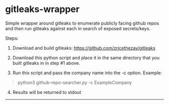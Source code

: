 # gitleaks-wrapper
Simple wrapper around gitleaks to enumerate publicly facing github repos and then run gitleaks against each in search of exposed secrets/keys.

Steps:

1. Download and build gitleaks: https://github.com/zricethezav/gitleaks

2. Download this python script and place it in the same directory that you built gitleaks in in step #1 above.

3. Run this script and pass the company name into the -c option. Example:

> python3 github-repo-searcher.py -c ExampleCompany

4. Results will be returned to stdout

-----------------------

